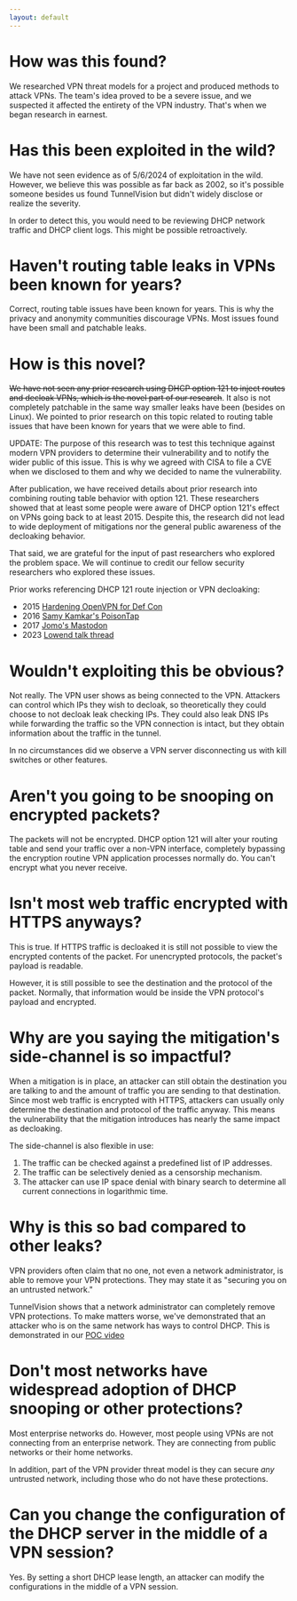 ```yaml
---
layout: default
---
```


# How was this found?
We researched VPN threat models for a project and produced methods to attack VPNs. The team's idea proved to be a severe issue, and we suspected it affected the entirety of the VPN industry. That's when we began research in earnest.

# Has this been exploited in the wild?
We have not seen evidence as of 5/6/2024 of exploitation in the wild. However, we believe this was possible as far back as 2002, so it's possible someone besides us found TunnelVision but didn't widely disclose or realize the severity.

In order to detect this, you would need to be reviewing DHCP network traffic and DHCP client logs. This might be possible retroactively.

# Haven't routing table leaks in VPNs been known for years? 
Correct, routing table issues have been known for years. This is why the privacy and anonymity communities discourage VPNs. Most issues found have been small and patchable leaks.

# How is this novel?
~~We have not seen any prior research using DHCP option 121 to inject routes and decloak VPNs, which is the novel part of our research~~. It also is not completely patchable in the same way smaller leaks have been (besides on Linux). We pointed to prior research on this topic related to routing table issues that have been known for years that we were able to find.

UPDATE: The purpose of this research was to test this technique against modern VPN providers to determine their vulnerability and to notify the wider public of this issue. This is why we agreed with CISA to file a CVE when we disclosed to them and why we decided to name the vulnerability. 

After publication, we have received details about prior research into combining routing table behavior with option 121. These researchers showed that at least some people were aware of DHCP option 121's effect on VPNs going back to at least 2015. Despite this, the research did not lead to wide deployment of mitigations nor the general public awareness of the decloaking behavior.

That said, we are grateful for the input of past researchers who explored the problem space. We will continue to credit our fellow security researchers who explored these issues.

Prior works referencing DHCP 121 route injection or VPN decloaking:
- 2015 [Hardening OpenVPN for Def Con](https://www.agwa.name/blog/post/hardening_openvpn_for_def_con])
- 2016 [Samy Kamkar's PoisonTap](https://github.com/samyk/poisontap)
- 2017 [Jomo's Mastodon](https://mstdn.io/@jomo/98981403329690455)
- 2023 [Lowend talk thread](https://lowendtalk.com/discussion/188857/a-rogue-dhcp-server-within-your-network-can-and-will-hijack-your-vpn-traffic)

# Wouldn't exploiting this be obvious?
Not really. The VPN user shows as being connected to the VPN. Attackers can control which IPs they wish to decloak, so theoretically they could choose to not decloak leak checking IPs. They could also leak DNS IPs while forwarding the traffic so the VPN connection is intact, but they obtain information about the traffic in the tunnel.

In no circumstances did we observe a VPN server disconnecting us with kill switches or other features.

# Aren't you going to be snooping on encrypted packets?
The packets will not be encrypted. DHCP option 121 will alter your routing table and send your traffic over a non-VPN interface, completely bypassing the encryption routine VPN application processes normally do. You can't encrypt what you never receive.

# Isn't most web traffic encrypted with HTTPS anyways?
This is true. If HTTPS traffic is decloaked it is still not possible to view the encrypted contents of the packet. For unencrypted protocols, the packet's payload is readable.

However, it is still possible to see the destination and the protocol of the packet. Normally, that information would be inside the VPN protocol's payload and encrypted.

# Why are you saying the mitigation's side-channel is so impactful? 
When a mitigation is in place, an attacker can still obtain the destination you are talking to and the amount of traffic you are sending to that destination. Since most web traffic is encrypted with HTTPS, attackers can usually only determine the destination and protocol of the traffic anyway. This means the vulnerability that the mitigation introduces has nearly the same impact as decloaking.

The side-channel is also flexible in use:
1. The traffic can be checked against a predefined list of IP addresses.
1. The traffic can be selectively denied as a censorship mechanism.
1. The attacker can use IP space denial with binary search to determine all current connections in logarithmic time.

# Why is this so bad compared to other leaks?
VPN providers often claim that no one, not even a network administrator, is able to remove your VPN protections. They may state it as "securing you on an untrusted network."

TunnelVision shows that a network administrator can completely remove VPN protections. To make matters worse, we've demonstrated that an attacker who is on the same network has ways to control DHCP. This is demonstrated in our [POC video](https://www.youtube.com/watch?v=ajsLmZia6UU)

# Don't most networks have widespread adoption of DHCP snooping or other protections?
Most enterprise networks do. However, most people using VPNs are not connecting from an enterprise network. They are connecting from public networks or their home networks.

In addition, part of the VPN provider threat model is they can secure *any* untrusted network, including those who do not have these protections.

# Can you change the configuration of the DHCP server in the middle of a VPN session?
Yes. By setting a short DHCP lease length, an attacker can modify the configurations in the middle of a VPN session.

